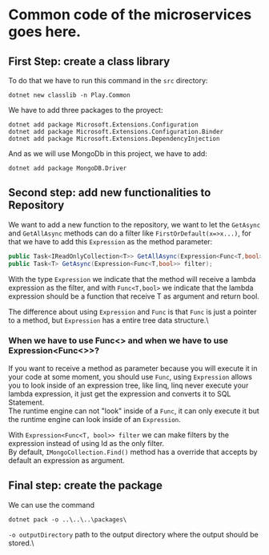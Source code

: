 # Common code of the microservices goes here.

## First Step: create a class library
To do that we have to run this command in the `src` directory:
```
dotnet new classlib -n Play.Common
```

We have to add three packages to the proyect:
```
dotnet add package Microsoft.Extensions.Configuration
dotnet add package Microsoft.Extensions.Configuration.Binder
dotnet add package Microsoft.Extensions.DependencyInjection
```

And as we will use MongoDb in this project, we have to add:
```
dotnet add package MongoDB.Driver
```


## Second step: add new functionalities to Repository
We want to add a new function to the repository, we want to let the `GetAsync` and `GetAllAsync` methods can do a filter like `FirstOrDefault(x=>x...)`, for that we have to add this `Expression` as the method parameter:
```cs
public Task<IReadOnlyCollection<T>> GetAllAsync(Expression<Func<T,bool>> filter);
public Task<T> GetAsync(Expression<Func<T,bool>> filter);
```
With the type `Expression` we indicate that the method will receive a lambda expression as the filter, and with `Func<T,bool>` we indicate that the lambda expression should be a function that receive T as argument and return bool.

The difference about using `Expression` and `Func` is that `Func` is just a pointer to a method, but `Expression` has a entire tree data structure.\

### When we have to use Func<> and when we have to use Expression<Func<>>?
If you want to receive a method as parameter because you will execute it in your code at some moment, you should use `Func`, using `Expression` allows you to look inside of an expression tree, like linq, linq never execute your lambda expression, it just get the expression and converts it to SQL Statement.\
The runtime engine can not "look" inside of a `Func`, it can only execute it but the runtime engine can look inside of an `Expression`.

With `Expression<Func<T, bool>> filter` we can make filters by the expression instead of using Id as the only filter.\
By default, `IMongoCollection.Find()` method has a override that accepts by default an expression as argument.

## Final step: create the package
We can use the command
```
dotnet pack -o ..\..\..\packages\
```

`-o outputDirectory` path to the output directory where the output should be stored.\
